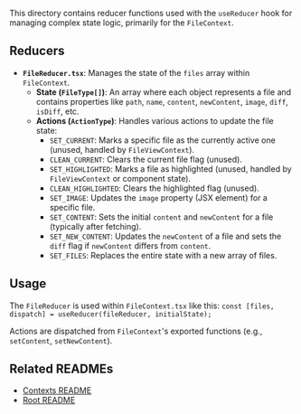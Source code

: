 This directory contains reducer functions used with the `useReducer` hook for managing complex state logic, primarily for the `FileContext`.

## Reducers

- **`FileReducer.tsx`**: Manages the state of the `files` array within `FileContext`.
  - **State (`FileType[]`)**: An array where each object represents a file and contains properties like `path`, `name`, `content`, `newContent`, `image`, `diff`, `isDiff`, etc.
  - **Actions (`ActionType`)**: Handles various actions to update the file state:
    - `SET_CURRENT`: Marks a specific file as the currently active one (unused, handled by `FileViewContext`).
    - `CLEAN_CURRENT`: Clears the current file flag (unused).
    - `SET_HIGHLIGHTED`: Marks a file as highlighted (unused, handled by `FileViewContext` or component state).
    - `CLEAN_HIGHLIGHTED`: Clears the highlighted flag (unused).
    - `SET_IMAGE`: Updates the `image` property (JSX element) for a specific file.
    - `SET_CONTENT`: Sets the initial `content` and `newContent` for a file (typically after fetching).
    - `SET_NEW_CONTENT`: Updates the `newContent` of a file and sets the `diff` flag if `newContent` differs from `content`.
    - `SET_FILES`: Replaces the entire state with a new array of files.

## Usage

The `FileReducer` is used within `FileContext.tsx` like this:
`const [files, dispatch] = useReducer(fileReducer, initialState);`

Actions are dispatched from `FileContext`'s exported functions (e.g., `setContent`, `setNewContent`).

## Related READMEs

- [Contexts README](../contexts/README.md)
- [Root README](../../README.md)
